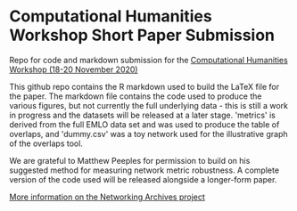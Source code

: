 # Computational Humanities Workshop Short Paper Submission

Repo for code and markdown submission for the [Computational Humanities Workshop (18-20 November 2020)](https://www.computational-humanities-research.org/cfp/)

This github repo contains the R markdown used to build the LaTeX file for the paper. The markdown file contains the code used to produce the various figures, but not currently the full underlying data - this is still a work in progress and the datasets will be released at a later stage. 'metrics' is derived from the full EMLO data set and was used to produce the table of overlaps, and 'dummy.csv' was a toy network used for the illustrative graph of the overlaps tool.

We are grateful to Matthew Peeples for permission to build on his suggested method for measuring network metric robustness. A complete version of the code used will be released alongside a longer-form paper.

[More information on the Networking Archives project](https://networkingarchives.org/)

